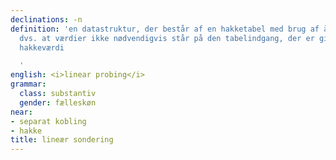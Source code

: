 ```yaml
---
declinations: -n
definition: 'en datastruktur, der består af en hakketabel med brug af åben adressering,
  dvs. at værdier ikke nødvendigvis står på den tabelindgang, der er givet af deres
  hakkeværdi

  '
english: <i>linear probing</i>
grammar:
  class: substantiv
  gender: fælleskøn
near:
- separat kobling
- hakke
title: lineær sondering
---
```

